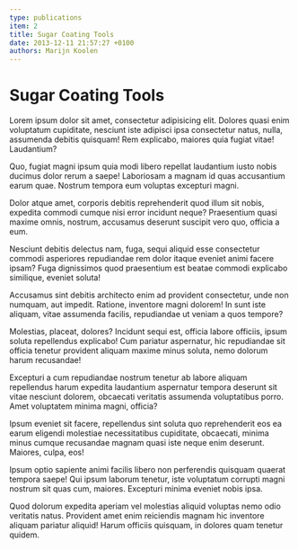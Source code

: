 ```yaml
---
type: publications
item: 2
title: Sugar Coating Tools
date: 2013-12-11 21:57:27 +0100
authors: Marijn Koolen
---
```

# Sugar Coating Tools

Lorem ipsum dolor sit amet, consectetur adipisicing elit. Dolores quasi enim voluptatum cupiditate, nesciunt iste adipisci ipsa consectetur natus, nulla, assumenda debitis quisquam! Rem explicabo, maiores quia fugiat vitae! Laudantium?

Quo, fugiat magni ipsum quia modi libero repellat laudantium iusto nobis ducimus dolor rerum a saepe! Laboriosam a magnam id quas accusantium earum quae. Nostrum tempora eum voluptas excepturi magni.

Dolor atque amet, corporis debitis reprehenderit quod illum sit nobis, expedita commodi cumque nisi error incidunt neque? Praesentium quasi maxime omnis, nostrum, accusamus deserunt suscipit vero quo, officia a eum.

Nesciunt debitis delectus nam, fuga, sequi aliquid esse consectetur commodi asperiores repudiandae rem dolor itaque eveniet animi facere ipsam? Fuga dignissimos quod praesentium est beatae commodi explicabo similique, eveniet soluta!

Accusamus sint debitis architecto enim ad provident consectetur, unde non numquam, aut impedit. Ratione, inventore magni dolorem! In sunt iste aliquam, vitae assumenda facilis, repudiandae ut veniam a quos tempore?

Molestias, placeat, dolores? Incidunt sequi est, officia labore officiis, ipsum soluta repellendus explicabo! Cum pariatur aspernatur, hic repudiandae sit officia tenetur provident aliquam maxime minus soluta, nemo dolorum harum recusandae!

Excepturi a cum repudiandae nostrum tenetur ab labore aliquam repellendus harum expedita laudantium aspernatur tempora deserunt sit vitae nesciunt dolorem, obcaecati veritatis assumenda voluptatibus porro. Amet voluptatem minima magni, officia?

Ipsum eveniet sit facere, repellendus sint soluta quo reprehenderit eos ea earum eligendi molestiae necessitatibus cupiditate, obcaecati, minima minus cumque recusandae magnam quasi iste neque enim deserunt. Maiores, culpa, eos!

Ipsum optio sapiente animi facilis libero non perferendis quisquam quaerat tempora saepe! Qui ipsum laborum tenetur, iste voluptatum corrupti magni nostrum sit quas cum, maiores. Excepturi minima eveniet nobis ipsa.

Quod dolorum expedita aperiam vel molestias aliquid voluptas nemo odio veritatis natus. Provident amet enim reiciendis magnam hic inventore aliquam pariatur aliquid! Harum officiis quisquam, in dolores quam tenetur quidem.
